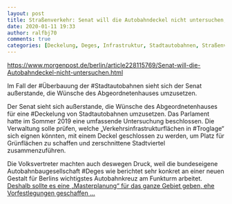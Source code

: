 ```yaml
---
layout: post
title: Straßenverkehr: Senat will die Autobahndeckel nicht untersuchen, aus Berliner Morgenpost
date: 2020-01-11 19:33
author: ralfbj70
comments: true
categories: [Deckelung, Deges, Infrastruktur, Stadtautobahnen, Straßenverkehr, Troglage, Überbauung]
---
```

https://www.morgenpost.de/berlin/article228115769/Senat-will-die-Autobahndeckel-nicht-untersuchen.html

Im Fall der #Überbauung der #Stadtautobahnen sieht sich der Senat außerstande, die Wünsche des Abgeordnetenhauses umzusetzen.

Der Senat sieht sich außerstande, die Wünsche des Abgeordnetenhauses für eine #Deckelung von Stadtautobahnen umzusetzen. Das Parlament hatte im Sommer 2019 eine umfassende Untersuchung beschlossen. Die Verwaltung solle prüfen, welche „Verkehrsinfrastrukturflächen in #Troglage“ sich eignen könnten, mit einem Deckel geschlossen zu werden, um Platz für Grünflächen zu schaffen und zerschnittene Stadtviertel zusammenzuführen.

Die Volksvertreter machten auch deswegen Druck, weil die bundeseigene Autobahnbaugesellschaft #Deges wie berichtet sehr konkret an einer neuen Gestalt für Berlins wichtigstes Autobahnkreuz am Funkturm arbeitet. <a href="https://www.morgenpost.de/berlin/article228115769/Senat-will-die-Autobahndeckel-nicht-untersuchen.html">Deshalb sollte es eine „Masterplanung“ für das ganze Gebiet geben, ehe Vorfestlegungen geschaffen ...</a>
